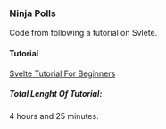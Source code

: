 ### Ninja Polls
Code from following a tutorial on Svlete.

#### Tutorial
[Svelte Tutorial For Beginners](https://www.youtube.com/playlist?list=PL4cUxeGkcC9hlbrVO_2QFVqVPhlZmz7tO)

##### Total Lenght Of Tutorial:

4 hours and 25 minutes.

